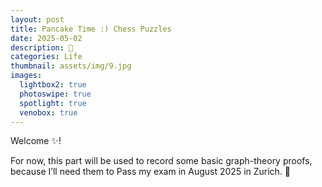 ```yaml
---
layout: post
title: Pancake Time :) Chess Puzzles
date: 2025-05-02
description: 🥞
categories: Life
thumbnail: assets/img/9.jpg
images:
  lightbox2: true
  photoswipe: true
  spotlight: true
  venobox: true
---
```


Welcome ✨! 

For now, this part will be used to record some basic graph-theory proofs, because I’ll need them to Pass my exam in August 2025 in Zurich. 🙂<br><br><br><br>
